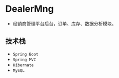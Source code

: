 # DealerMng
* 经销商管理平台后台，订单、库存、数据分析模块。

## 技术栈  
* `Spring Boot`  
* `Spring MVC`  
* `Hibernate`  
* `MySQL`  

